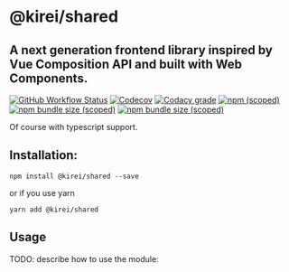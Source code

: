 # @kirei/shared
## A next generation frontend library inspired by Vue Composition API and built with Web Components.

[![GitHub Workflow Status](https://img.shields.io/github/workflow/status/ifaxity/kirei/Tests?style=for-the-badge)](https://github.com/iFaxity/kirei/actions)
[![Codecov](https://img.shields.io/codecov/c/github/ifaxity/kirei?style=for-the-badge)](https://codecov.io/gh/iFaxity/kirei)
[![Codacy grade](https://img.shields.io/codacy/grade/dbdf69a34ba64733ace9d8aa204248ab?style=for-the-badge)](https://app.codacy.com/manual/iFaxity/kirei/dashboard)
[![npm (scoped)](https://img.shields.io/npm/v/@kirei/shared?style=for-the-badge)](https://npmjs.org/package/@kirei/shared)
[![npm bundle size (scoped)](https://img.shields.io/bundlephobia/min/@kirei/shared?label=Bundle%20size&style=for-the-badge)](https://npmjs.org/package/@kirei/shared)
[![npm bundle size (scoped)](https://img.shields.io/bundlephobia/minzip/@kirei/shared?label=Bundle%20size%20%28gzip%29&style=for-the-badge)](https://npmjs.org/package/@kirei/shared)

Of course with typescript support.


## Installation:

`npm install @kirei/shared --save`

or if you use yarn

`yarn add @kirei/shared`


## Usage

TODO: describe how to use the module:
